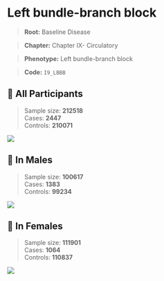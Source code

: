 # Left bundle-branch block

> **Root:** Baseline Disease  

> **Chapter:** Chapter IX- Circulatory  

> **Phenotype:** Left bundle-branch block  

> **Code:** `I9_LBBB`

## 🧪 All Participants  
> Sample size: **212518**  
> Cases: **2447**  
> Controls: **210071**
<img src="/Disease/Figures/ALL/Incidence/I9_LBBB.png"/>
<CsvTable src="/Disease_Data/ALL/Incidence/COX_I9_LBBB.csv" label="🔍 View full results" />

## 👨 In Males  
> Sample size: **100617**  
> Cases: **1383**  
> Controls: **99234**
<img src="/Disease/Figures/Male/Incidence/I9_LBBB.png"/>
<CsvTable src="/Disease_Data/Male/Incidence/COX_I9_LBBB.csv" label="🔍 View full results" />

## 👩 In Females  
> Sample size: **111901**  
> Cases: **1064**  
> Controls: **110837**
<img src="/Disease/Figures/Female/Incidence/I9_LBBB.png"/>
<CsvTable src="/Disease_Data/Female/Incidence/COX_I9_LBBB.csv" label="🔍 View full results" />
